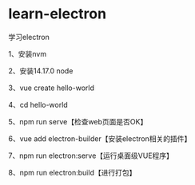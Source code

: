 # learn-electron
 学习electron



1、安装nvm

2、安装14.17.0 node

3、vue create hello-world

4、cd hello-world

5、npm run serve【检查web页面是否OK】

6、vue add electron-builder【安装electron相关的插件】

7、npm run electron:serve【运行桌面级VUE程序】

8、npm run electron:build【进行打包】
